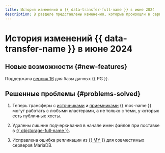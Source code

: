 ```yaml
---
title: История изменений в {{ data-transfer-full-name }} в июне 2024
description: В разделе представлены изменения, которые произошли в сервисе {{ data-transfer-name }} в июне 2024 года.
---
```


# История изменений {{ data-transfer-name }} в июне 2024

## Новые возможности {#new-features}

Поддержана [версия 16](https://www.postgresql.org/docs/release/16.0/) для базы данных {{ PG }}.

## Решенные проблемы {#problems-solved}


1. Теперь трансферы с [источниками](../operations/endpoint/source/opensearch.md) и [приемниками](../operations/endpoint/target/opensearch.md) {{ mos-name }} могут работать с любыми кластерами, а не только с теми, у которых есть публичные хосты.


1. Удалены лишние подчеркивания в начале имен файлов при поставке в [{{ objstorage-full-name }}](../operations/endpoint/target/object-storage.md).

1. Исправлена ошибка репликации из [{{ MY }}](../operations/endpoint/source/mysql.md) для совместимых серверов MariaDB.